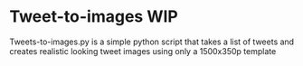 # Tweet-to-images WIP
Tweets-to-images.py is a simple python script that takes a list of tweets and creates realistic looking tweet images using only a 1500x350p template
